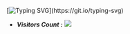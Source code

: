[![Typing SVG](https://readme-typing-svg.demolab.com?font=Fira+Code&pause=1000&color=2A29F7&center=true&width=500&height=70&lines=Hello+!;My+name+is+fanwen+(a.k.a+Pham+Van+Sam);Welcome+to+my+profile;I+am+learning+competitive+programming;Always+learning+new+things)](https://git.io/typing-svg)


* ***Visitors Count :***  ![](https://profile-counter.glitch.me/phamsam/count.svg?)

